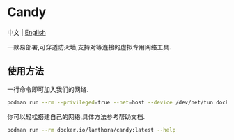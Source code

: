 # Candy

中文 | [English](README_en.md)

一款易部署,可穿透防火墙,支持对等连接的虚拟专用网络工具.

## 使用方法

一行命令即可加入我们的网络.

```bash
podman run --rm --privileged=true --net=host --device /dev/net/tun docker.io/lanthora/candy:latest
```

你可以轻松搭建自己的网络,具体方法参考帮助文档.

```bash
podman run --rm docker.io/lanthora/candy:latest --help
```
